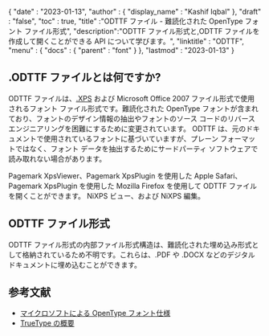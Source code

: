 {
  "date" : "2023-01-13",
  "author" : {
    "display_name" : "Kashif Iqbal"
},
  "draft" : "false",
  "toc" : true,
  "title" :"ODTTF ファイル - 難読化された OpenType フォント ファイル形式",
  "description":"ODTTF ファイル形式と,ODTTF ファイルを作成して開くことができる API について学びます。",
  "linktitle" : "ODTTF",
  "menu" : {
    "docs" : {
      "parent" : "font"
}
},
  "lastmod" : "2023-01-13"
}

## .ODTTF ファイルとは何ですか?

ODTTF ファイルは、[.XPS](/ja/page-description-language/xps/) および Microsoft Office 2007 ファイル形式で使用されるフォント ファイル形式です。難読化された OpenType フォントが含まれており、フォントのデザイン情報の抽出やフォントのソース コードのリバース エンジニアリングを困難にするために変更されています。 ODTTF は、元のドキュメントで使用されているフォントに基づいていますが、プレーン フォーマットではなく、フォント データを抽出するためにサードパーティ ソフトウェアで読み取れない場合があります。

Pagemark XpsViewer、Pagemark XpsPlugin を使用した Apple Safari、Pagemark XpsPlugin を使用した Mozilla Firefox を使用して ODTTF ファイルを開くことができます。
NiXPS ビュー、および NiXPS 編集。

## ODTTF ファイル形式

ODTTF ファイル形式の内部ファイル形式構造は、難読化された埋め込み形式として格納されているため不明です。これらは、.PDF や .DOCX などのデジタル ドキュメントに埋め込むことができます。

## 参考文献
* [マイクロソフトによる OpenType フォント仕様](https://learn.microsoft.com/en-us/typography/opentype/spec/overview)
* [TrueType の概要](https://learn.microsoft.com/en-us/typography/truetype/)

